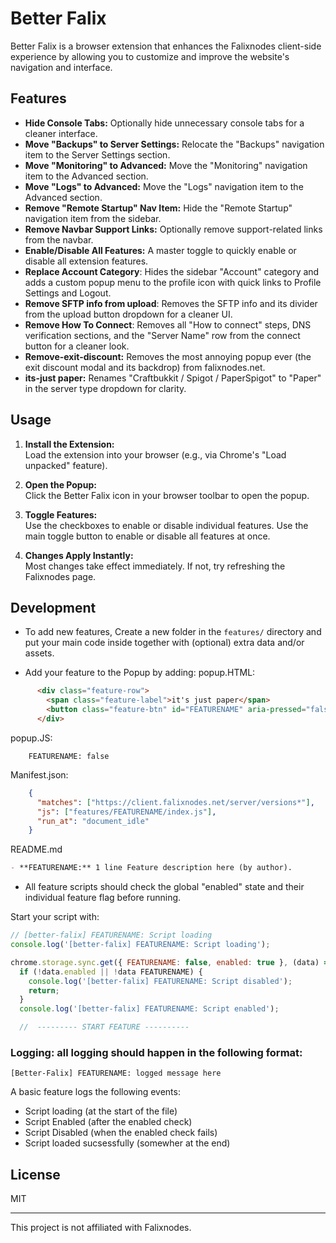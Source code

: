 # Better Falix

Better Falix is a browser extension that enhances the Falixnodes client-side experience by allowing you to customize and improve the website's navigation and interface.

## Features

- **Hide Console Tabs:** Optionally hide unnecessary console tabs for a cleaner interface.
- **Move "Backups" to Server Settings:** Relocate the "Backups" navigation item to the Server Settings section.
- **Move "Monitoring" to Advanced:** Move the "Monitoring" navigation item to the Advanced section.
- **Move "Logs" to Advanced:** Move the "Logs" navigation item to the Advanced section.
- **Remove "Remote Startup" Nav Item:** Hide the "Remote Startup" navigation item from the sidebar.
- **Remove Navbar Support Links:** Optionally remove support-related links from the navbar.
- **Enable/Disable All Features:** A master toggle to quickly enable or disable all extension features.
- **Replace Account Category**: Hides the sidebar "Account" category and adds a custom popup menu to the profile icon with quick links to Profile Settings and Logout.
- **Remove SFTP info from upload**: Removes the SFTP info and its divider from the upload button dropdown for a cleaner UI.
- **Remove How To Connect**: Removes all "How to connect" steps, DNS verification sections, and the "Server Name" row from the connect button for a cleaner look.
- **Remove-exit-discount:** Removes the most annoying popup ever (the exit discount modal and its backdrop) from falixnodes.net.
- **its-just paper:** Renames "Craftbukkit / Spigot / PaperSpigot" to "Paper" in the server type dropdown for clarity.

## Usage

1. **Install the Extension:**  
   Load the extension into your browser (e.g., via Chrome's "Load unpacked" feature).

2. **Open the Popup:**  
   Click the Better Falix icon in your browser toolbar to open the popup.

3. **Toggle Features:**  
   Use the checkboxes to enable or disable individual features. Use the main toggle button to enable or disable all features at once.

4. **Changes Apply Instantly:**  
   Most changes take effect immediately. If not, try refreshing the Falixnodes page.

## Development

- To add new features, Create a new folder in the `features/` directory and put your main code inside together with (optional) extra data and/or assets.

- Add your feature to the Popup by adding:
popup.HTML:
```html
      <div class="feature-row">
        <span class="feature-label">it's just paper</span>
        <button class="feature-btn" id="FEATURENAME" aria-pressed="false" tabindex="0"><span class="dot"></span></button>
      </div>
```
popup.JS:
```JS
    FEATURENAME: false
```
Manifest.json:
```json
    {
      "matches": ["https://client.falixnodes.net/server/versions*"],
      "js": ["features/FEATURENAME/index.js"],
      "run_at": "document_idle"
    }
```
README.md
```md
- **FEATURENAME:** 1 line Feature description here (by author).
```

- All feature scripts should check the global "enabled" state and their individual feature flag before running.

Start your script with:
```js
// [better-falix] FEATURENAME: Script loading
console.log('[better-falix] FEATURENAME: Script loading');

chrome.storage.sync.get({ FEATURENAME: false, enabled: true }, (data) => {
  if (!data.enabled || !data FEATURENAME) {
    console.log('[better-falix] FEATURENAME: Script disabled');
    return;
  }
  console.log('[better-falix] FEATURENAME: Script enabled');

  //  --------- START FEATURE ----------
```
 ### Logging: all logging should happen in the following format:

```
[Better-Falix] FEATURENAME: logged message here
```
   A basic feature logs the following events:
   - Script loading (at the start of the file)
   - Script Enabled (after the enabled check)
   - Script Disabled (when the enabled check fails)
   - Script loaded sucsessfully (somewher at the end)

## License

MIT

---
This project is not affiliated with Falixnodes.
